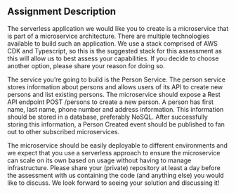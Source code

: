 ## Assignment Description

The serverless application we would like you to create is a microservice that is part of a microservice architecture. 
There are multiple technologies available to build such an application. We use a stack comprised of AWS CDK and Typescript, so this is the suggested stack for this assessment as this will allow us to best assess your capabilities. If you decide to choose another option, please share your reason for doing so.

The service you’re going to build is the Person Service. The person service stores information about persons and allows users of its API to create new persons and list existing persons.
The microservice should expose a Rest API endpoint POST /persons to create a new person. A person has first name, last name, phone number and address information. This information should be stored in a database, preferably NoSQL. After successfully storing this information, a Person Created event should be published to fan out to other subscribed microservices.

The microservice should be easily deployable to different environments and we expect that you use a serverless approach to ensure the microservice can scale on its own based on usage without having to manage infrastructure. Please share your (private) repository at least a day before the assessment with us containing the code (and anything else) you would like to discuss.
We look forward to seeing your solution and discussing it!
